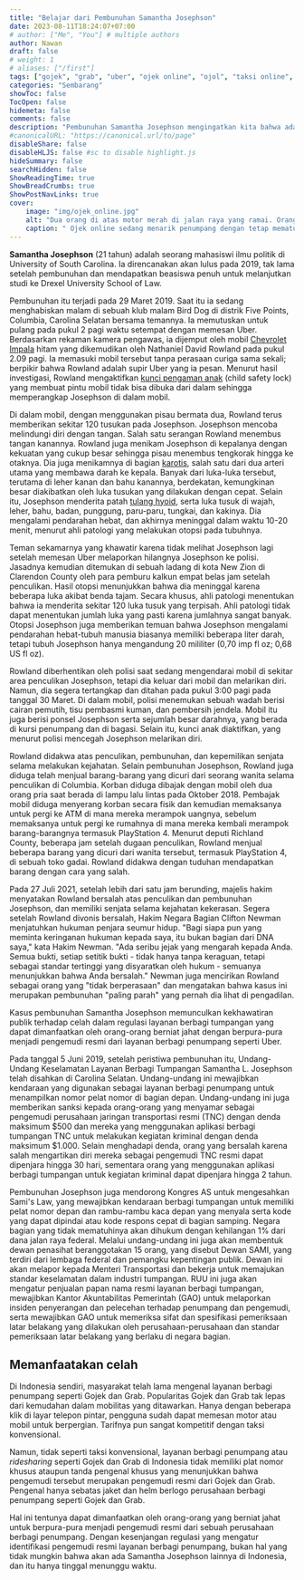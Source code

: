 ```yaml
---
title: "Belajar dari Pembunuhan Samantha Josephson"
date: 2023-08-11T18:24:07+07:00
# author: ["Me", "You"] # multiple authors
author: Nawan
draft: false
# weight: 1
# aliases: ["/first"]
tags: ["gojek", "grab", "uber", "ojek online", "ojol", "taksi online", "ridesharing", "pembunuhan", "kriminalitas"]
categories: "Sembarang"
showToc: false
TocOpen: false
hidemeta: false
comments: false
description: "Pembunuhan Samantha Josephson mengingatkan kita bahwa ada celah dalam regulasi ojek online (ridesharing) yang bisa dimanfaatkan untuk tindak kejahatan."
#canonicalURL: "https://canonical.url/to/page"
disableShare: false
disableHLJS: false #sc to disable highlight.js
hideSummary: false
searchHidden: false
ShowReadingTime: true
ShowBreadCrumbs: true
ShowPostNavLinks: true
cover:
    image: "img/ojek_online.jpg"
    alt: "Dua orang di atas motor merah di jalan raya yang ramai. Orang di depan memakai helm putih dan jaket hitam, dan memegang helm merah putih di pangkuannya. Orang di belakang memakai helm hijau dan hoodie abu-abu. Motor merah memiliki aksen hitam dan kotak hitam di belakangnya."
    caption: " Ojek online sedang menarik penumpang dengan tetap mematuhi protokol kesehatan dan keselamatan berlalulintas. Foto oleh Galeri ega, [CC BY-SA 4.0](https://creativecommons.org/licenses/by-sa/4.0), via Wikimedia Commons"
---
```


**Samantha Josephson** (21 tahun) adalah seorang mahasiswi ilmu politik di University of South Carolina. Ia direncanakan akan lulus pada 2019, tak lama setelah pembunuhan dan mendapatkan beasiswa penuh untuk melanjutkan studi ke Drexel University School of Law.

Pembunuhan itu terjadi pada 29 Maret 2019. Saat itu ia sedang menghabiskan malam di sebuah klub malam Bird Dog di distrik Five Points, Columbia, Carolina Selatan bersama temannya. Ia memutuskan untuk pulang pada pukul 2 pagi waktu setempat dengan memesan Uber. Berdasarkan rekaman kamera pengawas, ia dijemput oleh mobil [Chevrolet Impala](https://id.wikipedia.org/wiki/Chevrolet_Impala "https://id.wikipedia.org/wiki/Chevrolet_Impala") hitam yang dikemudikan oleh Nathaniel David Rowland pada pukul 2.09 pagi. Ia memasuki mobil tersebut tanpa perasaan curiga sama sekali; berpikir bahwa Rowland adalah supir Uber yang ia pesan. Menurut hasil investigasi, Rowland mengaktifkan [kunci pengaman anak](https://id.wikipedia.org/wiki/Kunci_pengaman_anak "https://id.wikipedia.org/wiki/Kunci_pengaman_anak") (child safety lock) yang membuat pintu mobil tidak bisa dibuka dari dalam sehingga memperangkap Josephson di dalam mobil.

Di dalam mobil, dengan menggunakan pisau bermata dua, Rowland terus memberikan sekitar 120 tusukan pada Josephson. Josephson mencoba melindungi diri dengan tangan. Salah satu serangan Rowland menembus tangan kanannya. Rowland juga menikam Josephson di kepalanya dengan kekuatan yang cukup besar sehingga pisau menembus tengkorak hingga ke otaknya. Dia juga menikamnya di bagian [karotis](https://id.wikipedia.org/wiki/Arteri_karotis_komunis "https://id.wikipedia.org/wiki/Arteri_karotis_komunis"), salah satu dari dua arteri utama yang membawa darah ke kepala. Banyak dari luka-luka tersebut, terutama di leher kanan dan bahu kanannya, berdekatan, kemungkinan besar diakibatkan oleh luka tusukan yang dilakukan dengan cepat. Selain itu, Josephson menderita patah [tulang hyoid](https://id.wikipedia.org/wiki/Tulang_hyoid "https://id.wikipedia.org/wiki/Tulang_hyoid"), serta luka tusuk di wajah, leher, bahu, badan, punggung, paru-paru, tungkai, dan kakinya. Dia mengalami pendarahan hebat, dan akhirnya meninggal dalam waktu 10-20 menit, menurut ahli patologi yang melakukan otopsi pada tubuhnya.

Teman sekamarnya yang khawatir karena tidak melihat Josephson lagi setelah memesan Uber melaporkan hilangnya Josephson ke polisi. Jasadnya kemudian ditemukan di sebuah ladang di kota New Zion di Clarendon County oleh para pemburu kalkun empat belas jam setelah penculikan. Hasil otopsi menunjukkan bahwa dia meninggal karena beberapa luka akibat benda tajam. Secara khusus, ahli patologi menentukan bahwa ia menderita sekitar 120 luka tusuk yang terpisah. Ahli patologi tidak dapat menentukan jumlah luka yang pasti karena jumlahnya sangat banyak. Otopsi Josephson juga memberikan temuan bahwa Josephson mengalami pendarahan hebat-tubuh manusia biasanya memiliki beberapa liter darah, tetapi tubuh Josephson hanya mengandung 20 mililiter (0,70 imp fl oz; 0,68 US fl oz).

Rowland diberhentikan oleh polisi saat sedang mengendarai mobil di sekitar area penculikan Josephson, tetapi dia keluar dari mobil dan melarikan diri. Namun, dia segera tertangkap dan ditahan pada pukul 3:00 pagi pada tanggal 30 Maret. Di dalam mobil, polisi menemukan sebuah wadah berisi cairan pemutih, tisu pembasmi kuman, dan pembersih jendela. Mobil itu juga berisi ponsel Josephson serta sejumlah besar darahnya, yang berada di kursi penumpang dan di bagasi. Selain itu, kunci anak diaktifkan, yang menurut polisi mencegah Josephson melarikan diri.  

Rowland didakwa atas penculikan, pembunuhan, dan kepemilikan senjata selama melakukan kejahatan. Selain pembunuhan Josephson, Rowland juga diduga telah menjual barang-barang yang dicuri dari seorang wanita selama penculikan di Columbia. Korban diduga dibajak dengan mobil oleh dua orang pria saat berada di lampu lalu lintas pada Oktober 2018. Pembajak mobil diduga menyerang korban secara fisik dan kemudian memaksanya untuk pergi ke ATM di mana mereka merampok uangnya, sebelum memaksanya untuk pergi ke rumahnya di mana mereka kembali merampok barang-barangnya termasuk PlayStation 4. Menurut deputi Richland County, beberapa jam setelah dugaan penculikan, Rowland menjual beberapa barang yang dicuri dari wanita tersebut, termasuk PlayStation 4, di sebuah toko gadai. Rowland didakwa dengan tuduhan mendapatkan barang dengan cara yang salah.

Pada 27 Juli 2021, setelah lebih dari satu jam berunding, majelis hakim menyatakan Rowland bersalah atas penculikan dan pembunuhan Josephson, dan memiliki senjata selama kejahatan kekerasan. Segera setelah Rowland divonis bersalah, Hakim Negara Bagian Clifton Newman menjatuhkan hukuman penjara seumur hidup. "Bagi siapa pun yang meminta keringanan hukuman kepada saya, itu bukan bagian dari DNA saya," kata Hakim Newman. "Ada seribu jejak yang mengarah kepada Anda. Semua bukti, setiap setitik bukti - tidak hanya tanpa keraguan, tetapi sebagai standar tertinggi yang disyaratkan oleh hukum - semuanya menunjukkan bahwa Anda bersalah." Newman juga mencirikan Rowland sebagai orang yang "tidak berperasaan" dan mengatakan bahwa kasus ini merupakan pembunuhan "paling parah" yang pernah dia lihat di pengadilan.

Kasus pembunuhan Samantha Josephson memunculkan kekhawatiran publik terhadap celah dalam regulasi layanan berbagi tumpangan yang dapat dimanfaatkan oleh orang-orang berniat jahat dengan berpura-pura menjadi pengemudi resmi dari layanan berbagi penumpang seperti Uber.

Pada tanggal 5 Juni 2019, setelah peristiwa pembunuhan itu, Undang-Undang Keselamatan Layanan Berbagi Tumpangan Samantha L. Josephson telah disahkan di Carolina Selatan. Undang-undang ini mewajibkan kendaraan yang digunakan sebagai layanan berbagi penumpang untuk menampilkan nomor pelat nomor di bagian depan. Undang-undang ini juga memberikan sanksi kepada orang-orang yang menyamar sebagai pengemudi perusahaan jaringan transportasi resmi (TNC) dengan denda maksimum $500 dan mereka yang menggunakan aplikasi berbagi tumpangan TNC untuk melakukan kegiatan kriminal dengan denda maksimum $1.000. Selain menghadapi denda, orang yang bersalah karena salah mengartikan diri mereka sebagai pengemudi TNC resmi dapat dipenjara hingga 30 hari, sementara orang yang menggunakan aplikasi berbagi tumpangan untuk kegiatan kriminal dapat dipenjara hingga 2 tahun.

Pembunuhan Josephson juga mendorong Kongres AS untuk mengesahkan Sami's Law, yang mewajibkan kendaraan berbagi tumpangan untuk memiliki pelat nomor depan dan rambu-rambu kaca depan yang menyala serta kode yang dapat dipindai atau kode respons cepat di bagian samping. Negara bagian yang tidak mematuhinya akan dihukum dengan kehilangan 1% dari dana jalan raya federal. Melalui undang-undang ini juga akan membentuk dewan penasihat beranggotakan 15 orang, yang disebut Dewan SAMI, yang terdiri dari lembaga federal dan pemangku kepentingan publik. Dewan ini akan melapor kepada Menteri Transportasi dan bekerja untuk memajukan standar keselamatan dalam industri tumpangan. RUU ini juga akan mengatur penjualan papan nama resmi layanan berbagi tumpangan, mewajibkan Kantor Akuntabilitas Pemerintah (GAO) untuk melaporkan insiden penyerangan dan pelecehan terhadap penumpang dan pengemudi, serta mewajibkan GAO untuk memeriksa sifat dan spesifikasi pemeriksaan latar belakang yang dilakukan oleh perusahaan-perusahaan dan standar pemeriksaan latar belakang yang berlaku di negara bagian.

## Memanfaatakan celah 
Di Indonesia sendiri, masyarakat telah lama mengenal layanan berbagi penumpang seperti Gojek dan Grab. Popularitas Gojek dan Grab tak lepas dari kemudahan dalam mobilitas yang ditawarkan. Hanya dengan beberapa klik di layar telepon pintar, pengguna sudah dapat memesan motor atau mobil untuk berpergian. Tarifnya pun sangat kompetitif dengan taksi konvensional.

Namun, tidak seperti taksi konvensional, layanan berbagi penumpang atau _ridesharing_ seperti Gojek dan Grab di Indonesia tidak memiliki plat nomor khusus ataupun tanda pengenal khusus yang menunjukkan bahwa pengemudi tersebut merupakan pengemudi resmi dari Gojek dan Grab. Pengenal hanya sebatas jaket dan helm berlogo perusahaan berbagi penumpang seperti Gojek dan Grab.

Hal ini tentunya dapat dimanfaatkan oleh orang-orang yang berniat jahat untuk berpura-pura menjadi pengemudi resmi dari sebuah perusahaan berbagi penumpang. Dengan kesenjangan regulasi yang mengatur identifikasi pengemudi resmi layanan berbagi penumpang, bukan hal yang tidak mungkin bahwa akan ada Samantha Josephson lainnya di Indonesia, dan itu hanya tinggal menunggu waktu.

